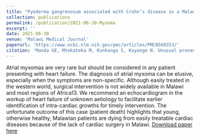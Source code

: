 ```yaml
---
title: "Pyoderma gangrenosum associated with Crohn’s disease in a Malawian teenage boy: Case report and review of literature"
collection: publications
permalink: /publication/2021-06-30-Myxoma
excerpt: ''
date: 2021-06-30
venue: 'Malawi Medical Journal'
paperurl: 'https://www.ncbi.nlm.nih.gov/pmc/articles/PMC8560353/'
citation: 'Manda GE, Mtekateka M, Kunkanga S, Kayange N. Unusual presentation of atrial Myxoma in a young Malawian male: Case report and review of literature. Malawi Med J. 2021 Jun;33(2):140-141. doi: 10.4314/mmj.v33i2.10. PMID: 34777710; PMCID: PMC8560353.'
---
```

Atrial myxomas are very rare but should be considered in any patient presenting with heart failure. The diagnosis of atrial myxoma can be elusive, especially when the symptoms are non-specific. Although easily treated in the western world, surgical intervention is not widely available in Malawi and most regions of Africa13. We recommend an echocardiogram in the workup of heart failure of unknown aetiology to facilitate earlier identification of intra-cardiac growths for timely intervention. The unfortunate outcome of this case (patient death) highlights that young, otherwise healthy, Malawian patients are dying from easily treatable cardiac diseases because of the lack of cardiac surgery in Malawi.
[Download paper here](https://www.ncbi.nlm.nih.gov/pmc/articles/PMC8560353/)

